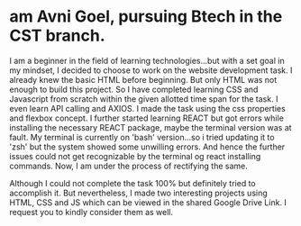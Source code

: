#  am Avni Goel, pursuing Btech in the CST branch.
I am a beginner in the field of learning technologies...but with a set goal in my mindset, I decided to choose to work on the website development task.
I already knew the basic HTML before beginning. But only HTML was not enough to build this project. So I have completed learning CSS and Javascript from scratch within the given allotted time span for the task. I even learn API calling and AXIOS.
I made the task using the css properties and flexbox concept. 
I further started learning REACT but got errors while installing the necessary REACT package, maybe the terminal version was at fault. My terminal is currently on 'bash' version...so i tried updating it to 'zsh' but the system showed some unwilling errors. And hence the further issues could not get recognizable by the terminal og react installing commands. Now, I am under the process of rectifying the same.

Although I could not complete the task 100% but definitely tried to accomplish it. But nevertheless, I made two interesting projects using HTML, CSS and JS which can be viewed in the shared Google Drive Link.
I request you to kindly consider them as well.
